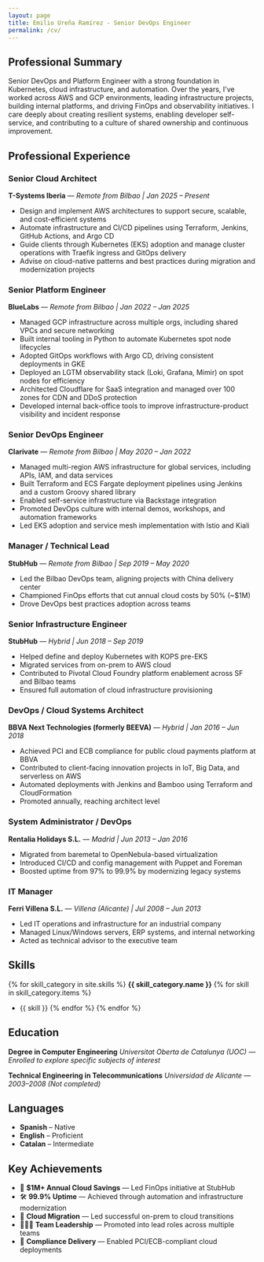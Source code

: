 ```yaml
---
layout: page
title: Emilio Ureña Ramírez - Senior DevOps Engineer
permalink: /cv/
---
```


## Professional Summary

Senior DevOps and Platform Engineer with a strong foundation in Kubernetes, cloud infrastructure, and automation. Over the years, I've worked across AWS and GCP environments, leading infrastructure projects, building internal platforms, and driving FinOps and observability initiatives. I care deeply about creating resilient systems, enabling developer self-service, and contributing to a culture of shared ownership and continuous improvement.

## Professional Experience

### Senior Cloud Architect
**T-Systems Iberia** — *Remote from Bilbao | Jan 2025 – Present*
- Design and implement AWS architectures to support secure, scalable, and cost-efficient systems
- Automate infrastructure and CI/CD pipelines using Terraform, Jenkins, GitHub Actions, and Argo CD
- Guide clients through Kubernetes (EKS) adoption and manage cluster operations with Traefik ingress and GitOps delivery
- Advise on cloud-native patterns and best practices during migration and modernization projects

### Senior Platform Engineer
**BlueLabs** — *Remote from Bilbao | Jan 2022 – Jan 2025*
- Managed GCP infrastructure across multiple orgs, including shared VPCs and secure networking
- Built internal tooling in Python to automate Kubernetes spot node lifecycles
- Adopted GitOps workflows with Argo CD, driving consistent deployments in GKE
- Deployed an LGTM observability stack (Loki, Grafana, Mimir) on spot nodes for efficiency
- Architected Cloudflare for SaaS integration and managed over 100 zones for CDN and DDoS protection
- Developed internal back-office tools to improve infrastructure-product visibility and incident response

### Senior DevOps Engineer
**Clarivate** — *Remote from Bilbao | May 2020 – Jan 2022*
- Managed multi-region AWS infrastructure for global services, including APIs, IAM, and data services
- Built Terraform and ECS Fargate deployment pipelines using Jenkins and a custom Groovy shared library
- Enabled self-service infrastructure via Backstage integration
- Promoted DevOps culture with internal demos, workshops, and automation frameworks
- Led EKS adoption and service mesh implementation with Istio and Kiali

### Manager / Technical Lead
**StubHub** — *Remote from Bilbao | Sep 2019 – May 2020*
- Led the Bilbao DevOps team, aligning projects with China delivery center
- Championed FinOps efforts that cut annual cloud costs by 50% (~$1M)
- Drove DevOps best practices adoption across teams

### Senior Infrastructure Engineer
**StubHub** — *Hybrid | Jun 2018 – Sep 2019*
- Helped define and deploy Kubernetes with KOPS pre-EKS
- Migrated services from on-prem to AWS cloud
- Contributed to Pivotal Cloud Foundry platform enablement across SF and Bilbao teams
- Ensured full automation of cloud infrastructure provisioning

### DevOps / Cloud Systems Architect
**BBVA Next Technologies (formerly BEEVA)** — *Hybrid | Jan 2016 – Jun 2018*
- Achieved PCI and ECB compliance for public cloud payments platform at BBVA
- Contributed to client-facing innovation projects in IoT, Big Data, and serverless on AWS
- Automated deployments with Jenkins and Bamboo using Terraform and CloudFormation
- Promoted annually, reaching architect level

### System Administrator / DevOps
**Rentalia Holidays S.L.** — *Madrid | Jun 2013 – Jan 2016*
- Migrated from baremetal to OpenNebula-based virtualization
- Introduced CI/CD and config management with Puppet and Foreman
- Boosted uptime from 97% to 99.9% by modernizing legacy systems

### IT Manager
**Ferri Villena S.L.** — *Villena (Alicante) | Jul 2008 – Jun 2013*
- Led IT operations and infrastructure for an industrial company
- Managed Linux/Windows servers, ERP systems, and internal networking
- Acted as technical advisor to the executive team

## Skills

{% for skill_category in site.skills %}
**{{ skill_category.name }}**
{% for skill in skill_category.items %}
- {{ skill }}
{% endfor %}
{% endfor %}

## Education

**Degree in Computer Engineering**
*Universitat Oberta de Catalunya (UOC) — Enrolled to explore specific subjects of interest*

**Technical Engineering in Telecommunications**
*Universidad de Alicante — 2003–2008 (Not completed)*

## Languages

- **Spanish** – Native
- **English** – Proficient
- **Catalan** – Intermediate

## Key Achievements

- 💸 **$1M+ Annual Cloud Savings** — Led FinOps initiative at StubHub
- 🛠️ **99.9% Uptime** — Achieved through automation and infrastructure modernization
- 🚀 **Cloud Migration** — Led successful on-prem to cloud transitions
- 🧑‍🤝‍🧑 **Team Leadership** — Promoted into lead roles across multiple teams
- 🔐 **Compliance Delivery** — Enabled PCI/ECB-compliant cloud deployments
